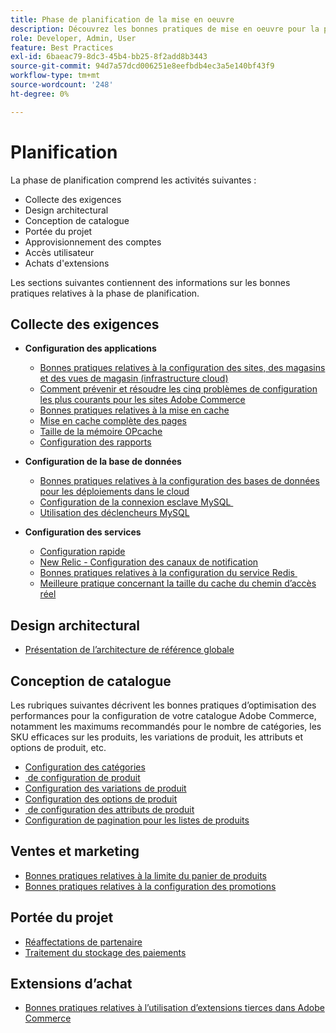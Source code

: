 ```yaml
---
title: Phase de planification de la mise en oeuvre
description: Découvrez les bonnes pratiques de mise en oeuvre pour la phase de planification des projets Adobe Commerce.
role: Developer, Admin, User
feature: Best Practices
exl-id: 6baeac79-8dc3-45b4-bb25-8f2add8b3443
source-git-commit: 94d7a57dcd006251e8eefbdb4ec3a5e140bf43f9
workflow-type: tm+mt
source-wordcount: '248'
ht-degree: 0%

---
```


# Planification

La phase de planification comprend les activités suivantes :

- Collecte des exigences
- Design architectural
- Conception de catalogue
- Portée du projet
- Approvisionnement des comptes
- Accès utilisateur
- Achats d&#39;extensions

Les sections suivantes contiennent des informations sur les bonnes pratiques relatives à la phase de planification.

## Collecte des exigences

- **Configuration des applications**
   - [Bonnes pratiques relatives à la configuration des sites, des magasins et des vues de magasin (infrastructure cloud)](sites-stores-store-views.md)
   - [Comment prévenir et résoudre les cinq problèmes de configuration les plus courants pour les sites Adobe Commerce](https://business.adobe.com/blog/how-to/usual-suspects-five-configuration-fixes-maximize-your-peak-sales)
   - [Bonnes pratiques relatives à la mise en cache](https://docs.magento.com/user-guide/system/cache-management.html#best-practices-for-caching)
   - [Mise en cache complète des pages](https://developer.adobe.com/commerce/php/development/cache/page/public-content/)
   - [Taille de la mémoire OPcache](opcache-memory-size.md)
   - [Configuration des rapports](reporting-configuration.md)

- **Configuration de la base de données**
   - [Bonnes pratiques relatives à la configuration des bases de données pour les déploiements dans le cloud &#x200B;](database-on-cloud.md)
   - [Configuration de la connexion esclave MySQL &#x200B;](configure-mysql-slave-connection-on-cloud.md)
   - [Utilisation des déclencheurs MySQL](mysql-triggers-usage.md)

- **Configuration des services**
   - [Configuration rapide](https://devdocs.magento.com/cloud/cdn/configure-fastly.html)
   - [New Relic - Configuration des canaux de notification](https://devdocs.magento.com/cloud/project/new-relic.html#configure-notification-channels)
   - [Bonnes pratiques relatives à la configuration du service Redis &#x200B;](redis-service-configuration.md)
   - [Meilleure pratique concernant la taille du cache du chemin d’accès réel](realpath-cache-size.md)

## **Design architectural**

<!--Asset not yet integrated
- [GRA Architecture examples](https://wiki.corp.adobe.com/x/kD4ykw)
-->
- [Présentation de l’architecture de référence globale](../../../implementation-playbook/architecture/global-reference.md)

## **Conception de catalogue**

Les rubriques suivantes décrivent les bonnes pratiques d’optimisation des performances pour la configuration de votre catalogue Adobe Commerce, notamment les maximums recommandés pour le nombre de catégories, les SKU efficaces sur les produits, les variations de produit, les attributs et options de produit, etc.

- [Configuration des catégories](category-limits.md)
- [&#x200B; de configuration de produit](product-sku-limits.md)
- [Configuration des variations de produit](product-variations.md)
- [Configuration des options de produit](product-options.md)
- [&#x200B; de configuration des attributs de produit](product-attributes-and-options.md)
- [Configuration de pagination pour les listes de produits](product-listing-pagination.md)

## **Ventes et marketing**

- [Bonnes pratiques relatives à la limite du panier de produits](product-cart.md)
- [Bonnes pratiques relatives à la configuration des promotions](product-cart-promotions.md)

## **Portée du projet**

- [Réaffectations de partenaire](partner-escalation.md)
- [Traitement du stockage des paiements](payment-processing-storage.md)

## **Extensions d’achat**

- [Bonnes pratiques relatives à l’utilisation d’extensions tierces dans Adobe Commerce](extensions.md)
